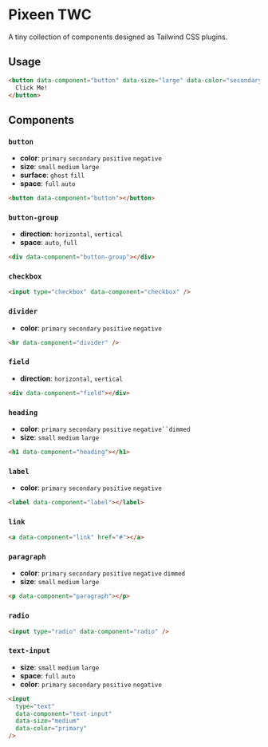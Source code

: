 # Pixeen TWC

A tiny collection of components designed as Tailwind CSS plugins.

## Usage

```html
<button data-component="button" data-size="large" data-color="secondary">
  Click Me!
</button>
```

## Components

### `button`

- **color**: `primary` `secondary` `positive` `negative`
- **size**: `small` `medium` `large`
- **surface**: `ghost` `fill`
- **space**: `full` `auto`

```html
<button data-component="button"></button>
```

### `button-group`

- **direction**: `horizontal`, `vertical`
- **space**: `auto`, `full`

```html
<div data-component="button-group"></div>
```

### `checkbox`

```html
<input type="checkbox" data-component="checkbox" />
```

### `divider`

- **color**: `primary` `secondary` `positive` `negative`

```html
<hr data-component="divider" />
```

### `field`

- **direction**: `horizontal`, `vertical`

```html
<div data-component="field"></div>
```

### `heading`

- **color**: `primary` `secondary` `positive` `negative``dimmed`
- **size**: `small` `medium` `large`

```html
<h1 data-component="heading"></h1>
```

### `label`

- **color**: `primary` `secondary` `positive` `negative`

```html
<label data-component="label"></label>
```

### `link`

```html
<a data-component="link" href="#"></a>
```

### `paragraph`

- **color**: `primary` `secondary` `positive` `negative` `dimmed`
- **size**: `small` `medium` `large`

```html
<p data-component="paragraph"></p>
```

### `radio`

```html
<input type="radio" data-component="radio" />
```

### `text-input`

- **size**: `small` `medium` `large`
- **space**: `full` `auto`
- **color**: `primary` `secondary` `positive` `negative`

```html
<input
  type="text"
  data-component="text-input"
  data-size="medium"
  data-color="primary"
/>
```
